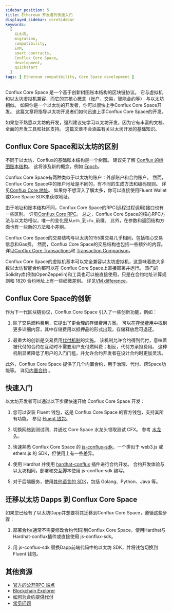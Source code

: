 ```yaml
---
sidebar_position: 5
title: Ethereum 开发者的快速入门
displayed_sidebar: coreSidebar
keywords:
  [
    以太坊,
    migration,
    compatibility,
    EVM,
    smart contracts,
    Conflux Core Space,
    development,
    quickstart
  ]
tags: [ Ethereum compatibility, Core Space development ]
---
```


Conflux Core Space 是一个基于创新树图账本结构的区块链协议。 它与虚拟机和以太坊虚拟机兼容，而它的其核心概念（账户，交易，智能合约等） 与以太坊相似。 如果你是一个以太坊的开发者，你可以很快上手Conflux Core Space开发。 这篇文章将指导以太坊开发者们如何迅速上手Conflux Core Space的开发。

如果您不熟悉以太坊的开发，强烈建议先学习以太坊开发，因为它有丰富的文档、全面的开发工具和社区支持。 这篇文章不会涵盖有关以太坊开发的基础知识。

## Conflux Core Space和以太坊的区别

不同于以太坊，Conflux的基础账本结构是一个树图。 建议先了解 [Conflux 的树图账本结构](/docs/general/conflux-basics/consensus-mechanisms/proof-of-work/tree-graph)。 这将涉及新的概念，例如 [Epoch](/docs/general/conflux-basics/glossary#epoch)。

Conflux Core Space有两种类似于以太坊的账户：外部账户和合约账户。 然而，Conflux Core Space中的账户地址是不同的，有不同的生成方法和编码规则。 详见[Conflux Core 地址](/docs/core/core-space-basics/address)。 如果你不想深入了解太多，你可以直接使用Fluent Wallet或Core Space SDK来获取地址。

由于地址和账本结构不同，Conflux Core Space的RPC(远程过程调用)接口也有一些区别。 详见[Conflux Core RPC](/docs/core/build/json-rpc/cfx-namespace)。 总之，Conflux Core Space的核心RPC方法与以太坊相似，唯一的变化是从`eth_`到`cfx_`前缀。 此外，在参数和返回结构方面也有一些新的方法和小差别。

Conflux Core Space的交易结构与以太坊的155类交易几乎相同，包括核心交易信息和Gas费。 然而，Conflux Core Space的交易结构也包括一些额外的内容。 详见[Conflux Core Transactions](/docs/core/core-space-basics/transactions/overview)和 [Transaction Comparison](/docs/core/core-space-basics/transactions/faqs#whats-the-differences-between-ethereum-155-transaction-and-core-space-transaction)。

Conflux Core Space的虚拟机基本可以完全兼容以太坊虚拟机，这意味着绝大多数以太坊智能合约都可以在 Conflux Core Space上直接部署并运行。 热门的Solidity库(例如OpenZeppelin)和工具也可以被直接使用，只是在合约地址计算规则和 1820 合约地址上有一些细微差别。 详见[VM difference](/docs/core/core-space-basics/vm-difference)。

## Conflux Core Space的创新

作为下一代区块链协议，Conflux Core Space 引入了一些创新功能，例如：

1. 除了交易燃料费用，它提出了更合理的存储费用方案。 可以在[存储费用](/docs/core/core-space-basics/storage)中找到更多详细内容，其中存储费用以抵押品的形式出现，存储释放后可退还。

2. 最重大的创新是交易费用[代付机制](/docs/core/core-space-basics/sponsor-mechanism)的实施。 该机制允许合约得到代付，意味着被代付的合约在互动时不需要用户支付燃料费；相反，代付方承担费用。 这种机制显著降低了用户的入门门槛，并允许合约开发者在设计合约时更加灵活。

此外，Conflux Core Space 提供了几个内置合约，用于治理、代付、跨Space功能等。 详见[内置合约](https://doc.confluxnetwork.org/docs/core/core-space-basics/internal-contracts/) 。

## 快速入门

以太坊开发者可以通过以下步骤快速开始 Conflux Core Space 开发：

1. 您可以安装 Fluent 钱包，这是 Conflux Core Space 的官方钱包，支持其所有功能。 参见 [Fluent 钱包](https://fluentwallet.com/)。

2. 切换网络到测试网，并通过 Core Space 水龙头领取测试 CFX。 参考 [水龙头](https://faucet.confluxnetwork.org/)。

3. 快速熟悉 Conflux Core Space 的 [js-conflux-sdk](/docs/core/core-developer-quickstart)，一个类似于 web3.js 或 ethers.js 的 SDK，但使用上有一些差异。

4. 使用 Hardhat 并使用 [hardhat-conflux](/docs/core/tutorials/hardhat-conflux-plugin) 插件进行合约开发。 合约开发体验与以太坊相同，部署和交互脚本使用 js-conflux-sdk 编写。

5. 对于后端服务，使用[其他语言的 SDK](/docs/core/build/sdks-and-tools/sdks)，包括 Golang、Python、Java 等。

## 迁移以太坊 Dapps 到 Conflux Core Space

如果您已经有了以太坊Dapp并想要将其迁移到Conflux Core Space，遵循这些步骤：

1. 部署合约(通常不需要修改合约代码)到Conflux Core Space，使用Hardhat与Hardhat-conflux插件或直接使用 js-conflux-sdk。

2. 用 js-conflux-sdk 替换Dapp前端代码中的以太坊 SDK，并将钱包切换到 Fluent 钱包。

## 其他资源

- [官方的公开RPC 端点](/docs/core/conflux_rpcs)
- [Blockchain Explorer](https://confluxscan.org/)
- [如何为合约提供代付](/docs/core/tutorials/how-to-sponsor-contract)
- [常见问题](/docs/core/FAQs)